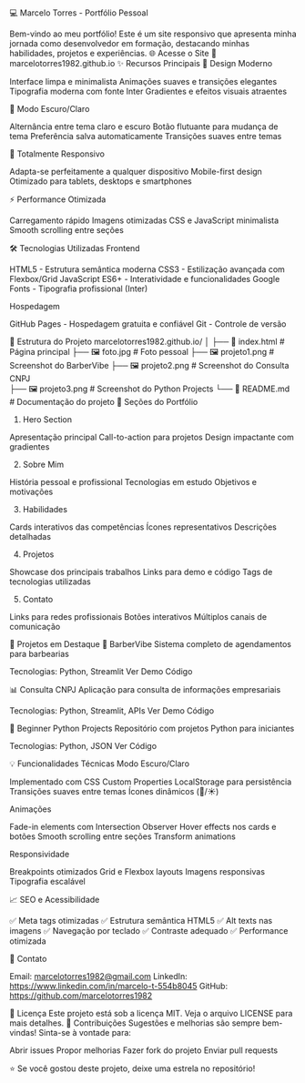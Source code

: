 💻 Marcelo Torres - Portfólio Pessoal

Bem-vindo ao meu portfólio! Este é um site responsivo que apresenta minha jornada como desenvolvedor em formação, destacando minhas habilidades, projetos e experiências.
🌐 Acesse o Site
🔗 marcelotorres1982.github.io
✨ Recursos Principais
🎨 Design Moderno

Interface limpa e minimalista
Animações suaves e transições elegantes
Tipografia moderna com fonte Inter
Gradientes e efeitos visuais atraentes

🌙 Modo Escuro/Claro

Alternância entre tema claro e escuro
Botão flutuante para mudança de tema
Preferência salva automaticamente
Transições suaves entre temas

📱 Totalmente Responsivo

Adapta-se perfeitamente a qualquer dispositivo
Mobile-first design
Otimizado para tablets, desktops e smartphones

⚡ Performance Otimizada

Carregamento rápido
Imagens otimizadas
CSS e JavaScript minimalista
Smooth scrolling entre seções

🛠️ Tecnologias Utilizadas
Frontend

HTML5 - Estrutura semântica moderna
CSS3 - Estilização avançada com Flexbox/Grid
JavaScript ES6+ - Interatividade e funcionalidades
Google Fonts - Tipografia profissional (Inter)

Hospedagem

GitHub Pages - Hospedagem gratuita e confiável
Git - Controle de versão

📂 Estrutura do Projeto
marcelotorres1982.github.io/
│
├── 📄 index.html           # Página principal
├── 🖼️ foto.jpg            # Foto pessoal
├── 🖼️ projeto1.png        # Screenshot do BarberVibe
├── 🖼️ projeto2.png        # Screenshot do Consulta CNPJ  
├── 🖼️ projeto3.png        # Screenshot do Python Projects
└── 📝 README.md           # Documentação do projeto
🎯 Seções do Portfólio
1. Hero Section

Apresentação principal
Call-to-action para projetos
Design impactante com gradientes

2. Sobre Mim

História pessoal e profissional
Tecnologias em estudo
Objetivos e motivações

3. Habilidades

Cards interativos das competências
Ícones representativos
Descrições detalhadas

4. Projetos

Showcase dos principais trabalhos
Links para demo e código
Tags de tecnologias utilizadas

5. Contato

Links para redes profissionais
Botões interativos
Múltiplos canais de comunicação

🚀 Projetos em Destaque
💈 BarberVibe
Sistema completo de agendamentos para barbearias

Tecnologias: Python, Streamlit
Ver Demo
Código

📊 Consulta CNPJ
Aplicação para consulta de informações empresariais

Tecnologias: Python, Streamlit, APIs
Ver Demo
Código

🐍 Beginner Python Projects
Repositório com projetos Python para iniciantes

Tecnologias: Python, JSON
Ver Código

💡 Funcionalidades Técnicas
Modo Escuro/Claro

Implementado com CSS Custom Properties
LocalStorage para persistência
Transições suaves entre temas
Ícones dinâmicos (🌙/☀️)

Animações

Fade-in elements com Intersection Observer
Hover effects nos cards e botões
Smooth scrolling entre seções
Transform animations

Responsividade

Breakpoints otimizados
Grid e Flexbox layouts
Imagens responsivas
Tipografia escalável

📈 SEO e Acessibilidade

✅ Meta tags otimizadas
✅ Estrutura semântica HTML5
✅ Alt texts nas imagens
✅ Navegação por teclado
✅ Contraste adequado
✅ Performance otimizada

📧 Contato

Email: marcelotorres1982@gmail.com
LinkedIn: https://www.linkedin.com/in/marcelo-t-554b8045
GitHub: https://github.com/marcelotorres1982

📄 Licença
Este projeto está sob a licença MIT. Veja o arquivo LICENSE para mais detalhes.
🤝 Contribuições
Sugestões e melhorias são sempre bem-vindas! Sinta-se à vontade para:

Abrir issues
Propor melhorias
Fazer fork do projeto
Enviar pull requests


⭐ Se você gostou deste projeto, deixe uma estrela no repositório!
